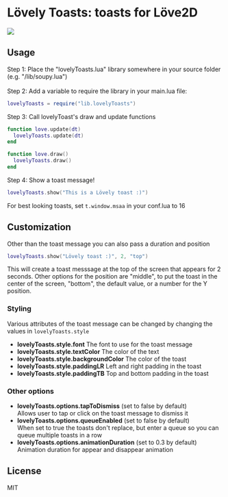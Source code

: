 # Lövely Toasts: toasts for Löve2D
![](https://i.imgur.com/yWbfz0l.gif)
## Usage
Step 1: Place the "lovelyToasts.lua" library somewhere in your source folder (e.g. "/lib/soupy.lua")<br/><br/>
Step 2: Add a variable to require the library in your main.lua file:
```lua
lovelyToasts = require("lib.lovelyToasts")
```
Step 3: Call lovelyToast's draw and update functions
```lua
function love.update(dt)
  lovelyToasts.update(dt)
end

function love.draw()
  lovelyToasts.draw()
end
```
Step 4: Show a toast message!
```lua
lovelyToasts.show("This is a Lövely toast :)")
```

For best looking toasts, set `t.window.msaa` in your conf.lua to 16

## Customization
Other than the toast message you can also pass a duration and position
```lua
lovelyToasts.show("Lövely toast :)", 2, "top")
```
This will create a toast messsage at the top of the screen that appears for 2 seconds. Other options for the position are "middle", to put the toast in the center of the screen, "bottom", the default value, or a number for the Y position.

### Styling
Various attributes of the toast message can be changed by changing the values in `lovelyToasts.style`
- **lovelyToasts.style.font** The font to use for the toast message
- **lovelyToasts.style.textColor** The color of the text
- **lovelyToasts.style.backgroundColor** The color of the toast
- **lovelyToasts.style.paddingLR** Left and right padding in the toast
- **lovelyToasts.style.paddingTB** Top and bottom padding in the toast

### Other options
- **lovelyToasts.options.tapToDismiss** (set to false by default)<br/>Allows user to tap or click on the toast message to dismiss it
- **lovelyToasts.options.queueEnabled** (set to false by default)<br/>When set to true the toasts don't replace, but enter a queue so you can queue multiple toasts in a row
- **lovelyToasts.options.animationDuration** (set to 0.3 by default)<br/>Animation duration for appear and disappear animation

## License
MIT
